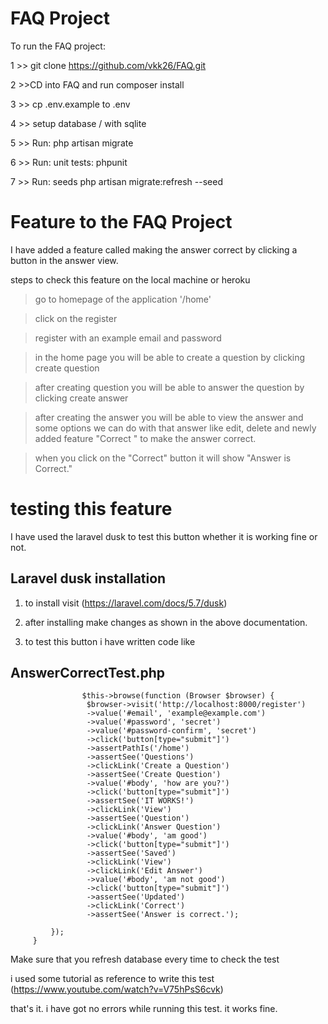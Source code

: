 # FAQ Project
To run the FAQ project:

1 >> git clone https://github.com/vkk26/FAQ.git 

2 >>CD into FAQ and run composer install

3 >> cp .env.example to .env

4 >> setup database / with sqlite

5 >> Run: php artisan migrate

6 >>  Run: unit tests: phpunit

7  >> Run: seeds php artisan migrate:refresh --seed

# Feature to the FAQ Project
 I have added a feature called making the answer correct by clicking a button in the answer view.
     
     
     
  steps to check this feature on the local machine or heroku 
  
  
 >go to homepage of the application '/home' 
 
 >click on the register
 
 >register with an example email and password
 
 >in the home page you will be able to create a question by clicking create question
 
 >after creating question you will be able to answer the question by clicking create answer
 
 >after creating the answer you will be able to view the answer and some options we can do with that answer
 like edit, delete and newly added feature "Correct " to make the answer correct.
 
 > when you click on the "Correct" button it will show "Answer is Correct."

# testing this feature 

I have used the laravel dusk to test this button whether it is working fine or not.
   
   ## Laravel dusk installation
   
   1. to install visit  (https://laravel.com/docs/5.7/dusk)
   
   2. after installing make changes as shown in the above documentation.
   
   3. to test this button i have written code like
   
   ## AnswerCorrectTest.php
              
                    
                    
                    $this->browse(function (Browser $browser) {
                     $browser->visit('http://localhost:8000/register')
                     ->value('#email', 'example@example.com')
                     ->value('#password', 'secret')
                     ->value('#password-confirm', 'secret')
                     ->click('button[type="submit"]')
                     ->assertPathIs('/home')
                     ->assertSee('Questions')
                     ->clickLink('Create a Question')
                     ->assertSee('Create Question')
                     ->value('#body', 'how are you?')
                     ->click('button[type="submit"]')
                     ->assertSee('IT WORKS!')
                     ->clickLink('View')
                     ->assertSee('Question')
                     ->clickLink('Answer Question')
                     ->value('#body', 'am good')
                     ->click('button[type="submit"]')
                     ->assertSee('Saved')
                     ->clickLink('View')
                     ->clickLink('Edit Answer')
                     ->value('#body', 'am not good')
                     ->click('button[type="submit"]')
                     ->assertSee('Updated')
                     ->clickLink('Correct')
                     ->assertSee('Answer is correct.');
     
             });
         }
         
 Make sure that you refresh database every time to check the test
 
 i used some tutorial as reference to write this test
 (https://www.youtube.com/watch?v=V75hPsS6cvk)
 
  that's it. i have got no errors while running this test. it works fine.
   
   
   
   
 